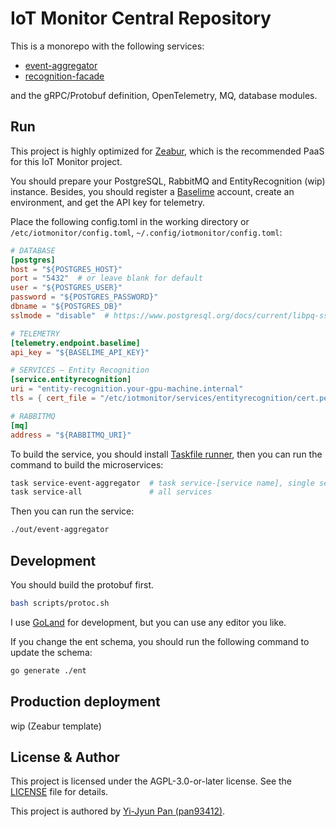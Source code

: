 # IoT Monitor Central Repository

This is a monorepo with the following services:

* [event-aggregator](./cmd/event-aggregator)
* [recognition-facade](./cmd/recognition-facade)

and the gRPC/Protobuf definition, OpenTelemetry, MQ, database modules.

## Run

This project is highly optimized for [Zeabur](https://zeabur.com),
which is the recommended PaaS for this IoT Monitor project.

You should prepare your PostgreSQL, RabbitMQ and EntityRecognition (wip) instance.
Besides, you should register a [Baselime](https://baselime.io) account,
create an environment, and get the API key for telemetry.

Place the following config.toml in the working directory or `/etc/iotmonitor/config.toml`, `~/.config/iotmonitor/config.toml`:

```toml
# DATABASE
[postgres]
host = "${POSTGRES_HOST}"
port = "5432"  # or leave blank for default
user = "${POSTGRES_USER}"
password = "${POSTGRES_PASSWORD}"
dbname = "${POSTGRES_DB}"
sslmode = "disable"  # https://www.postgresql.org/docs/current/libpq-ssl.html

# TELEMETRY
[telemetry.endpoint.baselime]
api_key = "${BASELIME_API_KEY}"

# SERVICES – Entity Recognition
[service.entityrecognition]
uri = "entity-recognition.your-gpu-machine.internal"
tls = { cert_file = "/etc/iotmonitor/services/entityrecognition/cert.pem", key_file = "/etc/iotmonitor/services/entityrecognition/key.pem" }

# RABBITMQ
[mq]
address = "${RABBITMQ_URI}"
```

To build the service, you should install [Taskfile runner](https://taskfile.dev/usage/), then you can run the command to build the microservices:

```bash
task service-event-aggregator  # task service-[service name], single service
task service-all               # all services
```

Then you can run the service:

```bash
./out/event-aggregator
```

## Development

You should build the protobuf first.

```bash
bash scripts/protoc.sh
```

I use [GoLand](https://www.jetbrains.com/go/) for development, but you can use any editor you like.

If you change the ent schema, you should run the following command to update the schema:

```bash
go generate ./ent
```

## Production deployment

wip (Zeabur template)

## License & Author

This project is licensed under the AGPL-3.0-or-later license. See the [LICENSE](./LICENSE) file for details.

This project is authored by [Yi-Jyun Pan (pan93412)](https://pan93.com).